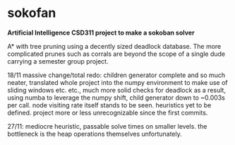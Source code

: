 # sokofan
**Artificial Intelligence CSD311 project to make a sokoban solver**

A* with tree pruning using a decently sized deadlock database. The more complicated prunes such as corrals are beyond the scope of a single dude carrying a semester group project.

18/11 massive change/total redo: children generator complete and so much neater, translated whole project into the numpy environment to make use of sliding windows etc. etc., much more solid checks for deadlock as a result, using numba to leverage the numpy shift, child generator down to ~0.003s per call. node visiting rate itself stands to be seen. heuristics yet to be defined. project more or less unrecognizable since the first commits.

27/11: mediocre heuristic, passable solve times on smaller levels. the bottleneck is the heap operations themselves unfortunately.
